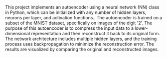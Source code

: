 This project implements an autoencoder using a neural network (NN) class in Python, which can be initialized with any number of hidden layers, neurons per layer, and activation functions.. The autoencoder is trained on a subset of the MNIST dataset, specifically on images of the digit '2'. The purpose of this autoencoder is to compress the input data to a lower-dimensional representation and then reconstruct it back to its original form. The network architecture includes multiple hidden layers, and the training process uses backpropagation to minimize the reconstruction error. The results are visualized by comparing the original and reconstructed images.
